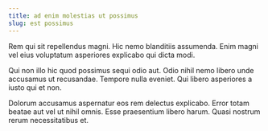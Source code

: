```yaml
---
title: ad enim molestias ut possimus
slug: est possimus
---
```


Rem qui sit repellendus magni. Hic nemo blanditiis assumenda. Enim magni vel eius voluptatum asperiores explicabo qui dicta modi.

Qui non illo hic quod possimus sequi odio aut. Odio nihil nemo libero unde accusamus ut recusandae. Tempore nulla eveniet. Qui libero asperiores a iusto qui et non.

Dolorum accusamus aspernatur eos rem delectus explicabo. Error totam beatae aut vel ut nihil omnis. Esse praesentium libero harum. Quasi nostrum rerum necessitatibus et.
